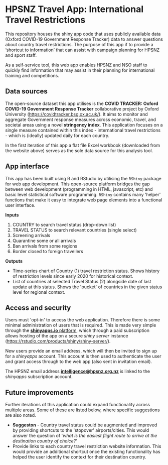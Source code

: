 # HPSNZ Travel App: International Travel Restrictions

This repository houses the shiny app code that uses publicly available data (Oxford COVID-19 Government Response Tracker) data to answer questions about country travel restrictions. The purpose of this app if to provide a ‘shortcut to information’ that can assist with campaign planning for HPSNZ and sport staff.

As a self-service tool, this web app enables HPSNZ and NSO staff to quickly find information that may assist in their planning for international training and competitions.

## Data sources

The open-source dataset this app utilises is the **COVID TRACKER: Oxford COVID-19 Government Response Tracker** collaborative project by Oxford University (https://covidtracker.bsg.ox.ac.uk/). It aims to monitor and aggregate Government response measures across economic, travel, and societal areas using a novel **stringency index**. This application focuses on a single measure contained within this index - international travel restrictions - which is (ideally) updated daily for each country.

In the first iteration of this app a flat file Excel workbook (downloaded from the website above) serves as the sole data source for this analysis tool.

## App interface

This app has been built using R and RStudio by utilising the `RShiny` package for web app development. This open-source platform bridges the gap between web development (programming in HTML, javascript, etc) and basic level statistical software programming. `RShiny` contains many 'helper' functions that make it easy to integrate web page elements into a functional user interface.

**Inputs**
1. COUNTRY to search travel status (drop-down list)
2. TRAVEL STATUS to search relevant countries (single select)
  1. Screening arrivals
  2. Quarantine some or all arrivals
  3. Ban arrivals from some regions
  4. Border closed to foreign travellers

**Outputs**
  + Time-series chart of Country (1) travel restriction status. Shows history of restriction levels since early 2020 for historical context.
  + List of countries at selected Travel Status (2) alongside date of last update at this status. Shows the 'bucket' of countries in the given status level for regional context.


## Access and security

Users must 'opt-in' to access the web application. Therefore there is some minimal administration of users that is required. This is made very simple through the [**shinyapps.io** platform], which through a paid subscription allows hosting of the app on a secure *shiny server* instance (https://rstudio.com/products/shiny/shiny-server/).

New users provide an email address, which will then be invited to sign up for a *shinyapps* account. This account is then used to authenticate the user and grant access through to the web app (also sent in invitation email).

The HPSNZ email address **intelligence@hpsnz.org.nz** is linked to the *shinyapps* subscription account.

[**shinyapps.io** platform]: https://www.shinyapps.io/

## Future improvements

Further iterations of this application could expand functionality across multiple areas. Some of these are listed below, where specific suggestions are also noted.

  - **Suggeston** - Country travel status could be augmented and improved by providing shortcuts to the 'stopover' airports/cities. This would answer the question of '*what is the easiest flight route to arrive at the destination country of choice?*'
  - Provide links to each country travel restriction website information. This would provide an additional shortcut once the existing functionality has helped the user identify the context for their destination country.
